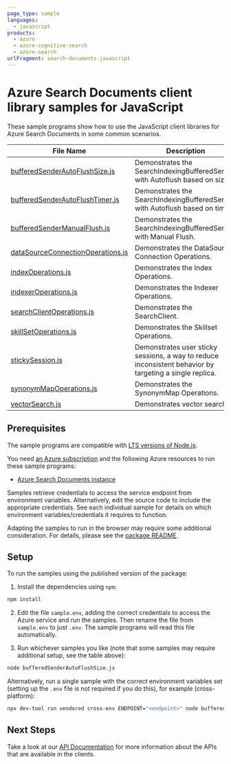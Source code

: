 ```yaml
---
page_type: sample
languages:
  - javascript
products:
  - azure
  - azure-cognitive-search
  - azure-search
urlFragment: search-documents-javascript
---
```


# Azure Search Documents client library samples for JavaScript

These sample programs show how to use the JavaScript client libraries for Azure Search Documents in some common scenarios.

| **File Name**                                                       | **Description**                                                                                         |
| ------------------------------------------------------------------- | ------------------------------------------------------------------------------------------------------- |
| [bufferedSenderAutoFlushSize.js][bufferedsenderautoflushsize]       | Demonstrates the SearchIndexingBufferedSender with Autoflush based on size.                             |
| [bufferedSenderAutoFlushTimer.js][bufferedsenderautoflushtimer]     | Demonstrates the SearchIndexingBufferedSender with Autoflush based on timer.                            |
| [bufferedSenderManualFlush.js][bufferedsendermanualflush]           | Demonstrates the SearchIndexingBufferedSender with Manual Flush.                                        |
| [dataSourceConnectionOperations.js][datasourceconnectionoperations] | Demonstrates the DataSource Connection Operations.                                                      |
| [indexOperations.js][indexoperations]                               | Demonstrates the Index Operations.                                                                      |
| [indexerOperations.js][indexeroperations]                           | Demonstrates the Indexer Operations.                                                                    |
| [searchClientOperations.js][searchclientoperations]                 | Demonstrates the SearchClient.                                                                          |
| [skillSetOperations.js][skillsetoperations]                         | Demonstrates the Skillset Operations.                                                                   |
| [stickySession.js][stickysession]                                   | Demonstrates user sticky sessions, a way to reduce inconsistent behavior by targeting a single replica. |
| [synonymMapOperations.js][synonymmapoperations]                     | Demonstrates the SynonymMap Operations.                                                                 |
| [vectorSearch.js][vectorsearch]                                     | Demonstrates vector search                                                                              |

## Prerequisites

The sample programs are compatible with [LTS versions of Node.js](https://github.com/nodejs/release#release-schedule).

You need [an Azure subscription][freesub] and the following Azure resources to run these sample programs:

- [Azure Search Documents instance][createinstance_azuresearchdocumentsinstance]

Samples retrieve credentials to access the service endpoint from environment variables. Alternatively, edit the source code to include the appropriate credentials. See each individual sample for details on which environment variables/credentials it requires to function.

Adapting the samples to run in the browser may require some additional consideration. For details, please see the [package README][package].

## Setup

To run the samples using the published version of the package:

1. Install the dependencies using `npm`:

```bash
npm install
```

2. Edit the file `sample.env`, adding the correct credentials to access the Azure service and run the samples. Then rename the file from `sample.env` to just `.env`. The sample programs will read this file automatically.

3. Run whichever samples you like (note that some samples may require additional setup, see the table above):

```bash
node bufferedSenderAutoFlushSize.js
```

Alternatively, run a single sample with the correct environment variables set (setting up the `.env` file is not required if you do this), for example (cross-platform):

```bash
npx dev-tool run vendored cross-env ENDPOINT="<endpoint>" node bufferedSenderAutoFlushSize.js
```

## Next Steps

Take a look at our [API Documentation][apiref] for more information about the APIs that are available in the clients.

[bufferedsenderautoflushsize]: https://github.com/Azure/azure-sdk-for-js/blob/main/sdk/search/search-documents/samples/v12/javascript/bufferedSenderAutoFlushSize.js
[bufferedsenderautoflushtimer]: https://github.com/Azure/azure-sdk-for-js/blob/main/sdk/search/search-documents/samples/v12/javascript/bufferedSenderAutoFlushTimer.js
[bufferedsendermanualflush]: https://github.com/Azure/azure-sdk-for-js/blob/main/sdk/search/search-documents/samples/v12/javascript/bufferedSenderManualFlush.js
[datasourceconnectionoperations]: https://github.com/Azure/azure-sdk-for-js/blob/main/sdk/search/search-documents/samples/v12/javascript/dataSourceConnectionOperations.js
[indexoperations]: https://github.com/Azure/azure-sdk-for-js/blob/main/sdk/search/search-documents/samples/v12/javascript/indexOperations.js
[indexeroperations]: https://github.com/Azure/azure-sdk-for-js/blob/main/sdk/search/search-documents/samples/v12/javascript/indexerOperations.js
[searchclientoperations]: https://github.com/Azure/azure-sdk-for-js/blob/main/sdk/search/search-documents/samples/v12/javascript/searchClientOperations.js
[skillsetoperations]: https://github.com/Azure/azure-sdk-for-js/blob/main/sdk/search/search-documents/samples/v12/javascript/skillSetOperations.js
[stickysession]: https://github.com/Azure/azure-sdk-for-js/blob/main/sdk/search/search-documents/samples/v12/javascript/stickySession.js
[synonymmapoperations]: https://github.com/Azure/azure-sdk-for-js/blob/main/sdk/search/search-documents/samples/v12/javascript/synonymMapOperations.js
[vectorsearch]: https://github.com/Azure/azure-sdk-for-js/blob/main/sdk/search/search-documents/samples/v12/javascript/vectorSearch.js
[apiref]: https://learn.microsoft.com/javascript/api/@azure/search-documents
[freesub]: https://azure.microsoft.com/free/
[createinstance_azuresearchdocumentsinstance]: https://learn.microsoft.com/azure/search/search-create-service-portal
[package]: https://github.com/Azure/azure-sdk-for-js/tree/main/sdk/search/search-documents/README.md
